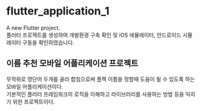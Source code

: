 # flutter_application_1

A new Flutter project.  
플러터 프로젝트를 생성하여 개발환경 구축 확인 및 iOS 애뮬레이터, 안드로이드 시뮬레이터 구동을 확인하였습니다.

## 이름 추천 모바일 어플리케이션 프로젝트

무작위로 영단어 두개를 골라 합침으로써 플젝 이름을 정할때 도움이 될 수 있도록 하는 모바일 어플리케이션이다.  
기본적인 플러터 프레임워크의 로직을 이해하고 라이브러리를 사용하는 방법 등을 익히기 위한 프로젝트이다.
